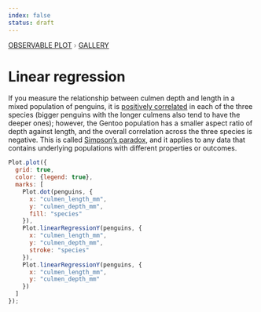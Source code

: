 ```yaml
---
index: false
status: draft
---
```


<div style="color: grey; font: 13px/25.5px var(--sans-serif); text-transform: uppercase;"><h1 style="display: none;">Plot: Linear regression</h1><a href="/plot">Observable Plot</a> › <a href="/@observablehq/plot-gallery">Gallery</a></div>

# Linear regression

If you measure the relationship between culmen depth and length in a mixed population of penguins, it is [positively correlated](https://observablehq.com/plot/marks/linear-regression) in each of the three species (bigger penguins with the longer culmens also tend to have the deeper ones); however, the Gentoo population has a smaller aspect ratio of depth against length, and the overall correlation across the three species is negative. This is called [Simpson’s paradox](https://en.wikipedia.org/wiki/Simpson%27s_paradox), and it applies to any data that contains underlying populations with different properties or outcomes.

```js echo
Plot.plot({
  grid: true,
  color: {legend: true},
  marks: [
    Plot.dot(penguins, {
      x: "culmen_length_mm",
      y: "culmen_depth_mm",
      fill: "species"
    }),
    Plot.linearRegressionY(penguins, {
      x: "culmen_length_mm",
      y: "culmen_depth_mm",
      stroke: "species"
    }),
    Plot.linearRegressionY(penguins, {
      x: "culmen_length_mm",
      y: "culmen_depth_mm"
    })
  ]
});
```
